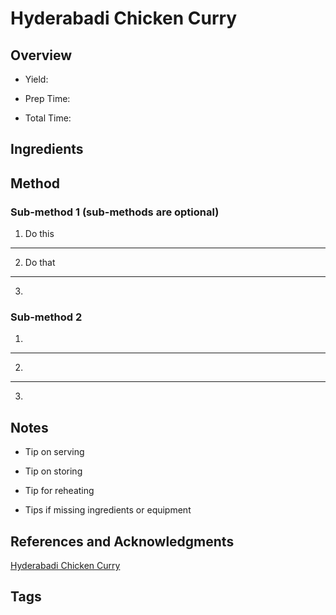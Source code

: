 # Hyderabadi Chicken Curry

## Overview

- Yield:

- Prep Time:

- Total Time:

## Ingredients



## Method

### Sub-method 1 (sub-methods are optional)

1. Do this
---
2. Do that
---
3.

### Sub-method 2

1.
---
2.
---
3.

## Notes

- Tip on serving

- Tip on storing

- Tip for reheating

- Tips if missing ingredients or equipment

## References and Acknowledgments

[Hyderabadi Chicken Curry](https://www.reddit.com/r/GifRecipes/comments/ajx77x/hyderabadi_chicken_curry/)

## Tags



